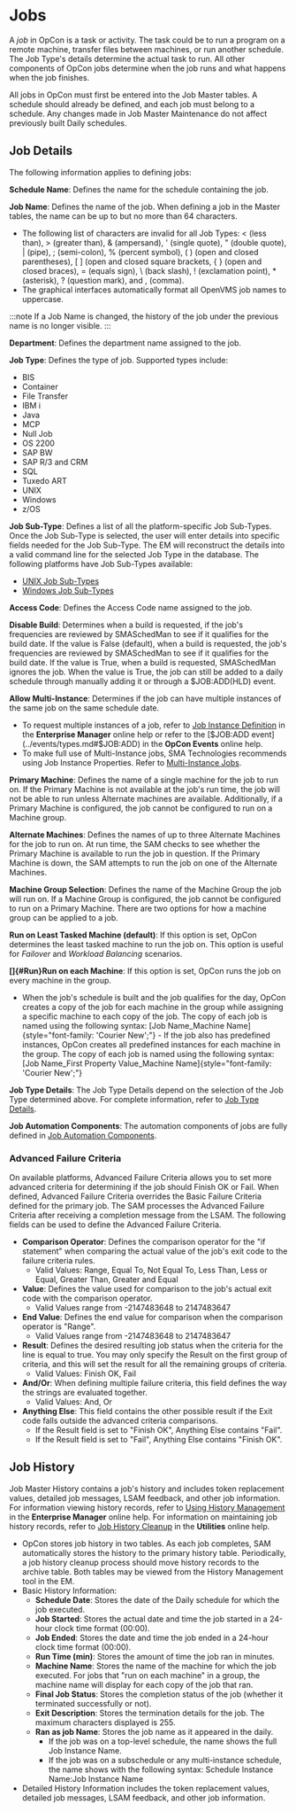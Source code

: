 # Jobs

A *job* in OpCon is a task or activity. The
task could be to run a program on a remote machine, transfer files
between machines, or run another schedule. The Job Type's details
determine the actual task to run. All other components of
OpCon jobs determine when the job runs and
what happens when the job finishes.

All jobs in OpCon must first be entered into
the Job Master tables. A schedule should already be defined, and each
job must belong to a schedule. Any changes made in Job Master
Maintenance do not affect previously built Daily schedules.

## Job Details

The following information applies to defining jobs:

**Schedule Name**: Defines the name for the schedule containing the job.

**Job Name**: Defines the name of the job. When defining a job in the
Master tables, the name can be up to but no more than 64 characters.

- The following list of characters are invalid for all Job Types: \<
    (less than), \> (greater than), & (ampersand), ' (single quote), "
    (double quote), \| (pipe), ; (semi-colon), % (percent symbol), ( )
    (open and closed parentheses), \[ \] (open and closed square     brackets, { } (open and closed braces), = (equals sign), \\ (back
    slash), ! (exclamation point), \* (asterisk), ? (question mark), and
    , (comma).
- The graphical interfaces automatically format all OpenVMS job names
    to uppercase.

:::note
If a Job Name is changed, the history of the job under the previous name is no longer visible.
:::

**Department**: Defines the department name assigned to the job.

**Job Type**: Defines the type of job. Supported types include:

- BIS
- Container
- File Transfer
- IBM i
- Java
- MCP
- Null Job
- OS 2200
- SAP BW
- SAP R/3 and CRM
- SQL
- Tuxedo ART
- UNIX
- Windows
- z/OS

**Job Sub-Type**: Defines a list of all the platform-specific Job
Sub-Types. Once the Job Sub-Type is selected, the user will enter
details into specific fields needed for the Job Sub-Type. The EM will
reconstruct the details into a valid command line for the selected Job
Type in the database. The following platforms have Job Sub-Types
available:

- [UNIX Job Sub-Types](../job-types/unix.md#UNIX)
- [Windows Job Sub-Types](../job-types/windows.md#Windows)

**Access Code**: Defines the Access Code name assigned to the job.

**Disable Build**: Determines when a build is requested, if the job's frequencies are reviewed by SMASchedMan to see
if it qualifies for the build date. If the value is False (default),
when a build is requested, the job's frequencies are reviewed by
SMASchedMan to see if it qualifies for the build date. If the value is
True, when a build is requested, SMASchedMan ignores the job. When the
value is True, the job can still be added to a daily schedule through
manually adding it or through a $JOB:ADD(HLD) event.

**Allow Multi-Instance**: Determines if the job can have multiple
instances of the same job on the same schedule date.

- To request multiple instances of a job, refer to [Job Instance Definition](../Files/UI/Enterprise-Manager/Job-Instance-Definition.md)
     in the **Enterprise Manager** online help or refer to the
    [$JOB:ADD event](../events/types.md#$JOB:ADD) in
    the **OpCon Events** online help.
- To make full use of Multi-Instance jobs, SMA Technologies recommends using Job Instance
    Properties. Refer to [Multi-Instance Jobs](../operations/job-names.md#multi-instance-jobs).

**Primary Machine**: Defines the name of a single machine for the job to
run on. If the Primary Machine is not available at the job's run time,
the job will not be able to run unless Alternate machines are available.
Additionally, if a Primary Machine is configured, the job cannot be
configured to run on a Machine group.

**Alternate Machines**: Defines the names of up to three Alternate
Machines for the job to run on. At run time, the SAM checks to see
whether the Primary Machine is available to run the job in question. If
the Primary Machine is down, the SAM attempts to run the job on one of
the Alternate Machines.

**Machine Group Selection**: Defines the name of the Machine Group the
job will run on. If a Machine Group is configured, the job cannot be
configured to run on a Primary Machine. There are two options for how a
machine group can be applied to a job.

**Run on Least Tasked Machine (default)**: If this option is set,
OpCon determines the least tasked machine to
run the job on. This option is useful for *Failover* and *Workload
Balancing* scenarios.

**[]{#Run}Run on each Machine**: If this option is set, OpCon runs the job on every machine in the
group.

- When the job's schedule is built and the job qualifies for the day,
    OpCon creates a copy of the job for each
    machine in the group while assigning a specific machine to each copy
    of the job. The copy of each job is named using the following
    syntax: [Job Name_Machine Name]{style="font-family: 'Courier New';"} -   If the job also has predefined instances,
    OpCon creates all predefined instances
    for each machine in the group. The copy of each job is named using
    the following syntax: [Job Name_First Property Value_Machine     Name]{style="font-family: 'Courier New';"}

**Job Type Details**: The Job Type Details depend on the selection of
the Job Type determined above. For complete information, refer to [Job Type Details](../job-types/overview.md).

**Job Automation Components**: The automation components of jobs are
fully defined in [Job Automation Components](../job-components/overview.md).

### Advanced Failure Criteria

On available platforms, Advanced Failure Criteria allows you to set more
advanced criteria for determining if the job should Finish OK or Fail.
When defined, Advanced Failure Criteria overrides the Basic Failure
Criteria defined for the primary job. The SAM processes the Advanced
Failure Criteria after receiving a completion message from the
LSAM. The following fields can be used to define the Advanced Failure Criteria.

- **Comparison Operator**: Defines the comparison operator for the
    "if statement" when comparing the actual value of the job's exit
    code to the failure criteria rules.
  - Valid Values: Range, Equal To, Not Equal To, Less Than, Less or
        Equal, Greater Than, Greater and Equal
- **Value**: Defines the value used for comparison to the job's
    actual exit code with the comparison operator.
  - Valid Values range from -2147483648 to 2147483647
- **End Value**: Defines the end value for comparison when the
    comparison operator is "Range".
  - Valid Values range from -2147483648 to 2147483647
- **Result**: Defines the desired resulting job status when the
    criteria for the line is equal to true. You may only specify the
    Result on the first group of criteria, and this will set the result
    for all the remaining groups of criteria.
  - Valid Values: Finish OK, Fail
- **And/Or**: When defining multiple failure criteria, this field
    defines the way the strings are evaluated together.
  - Valid Values: And, Or
- **Anything Else**: This field contains the other possible result if
    the Exit code falls outside the advanced criteria comparisons.
  - If the Result field is set to "Finish OK", Anything Else
        contains "Fail".
  - If the Result field is set to "Fail", Anything Else contains
        "Finish OK".

## Job History

Job Master History contains a job's history and includes token
replacement values, detailed job messages, LSAM feedback, and other job information. For information viewing history
records, refer to [Using History Management](../Files/UI/Enterprise-Manager/Using-History-Management.md)
 in the **Enterprise Manager** online help. For information on
maintaining job history records, refer to [Job History Cleanup](../utilities/Command-line-Utilities/Job-History-Cleanup.md)
 in the **Utilities** online help.

- OpCon stores job history in two tables.
    As each job completes, SAM automatically stores the history to the
    primary history table. Periodically, a job history cleanup process
    should move history records to the archive table. Both tables may be
    viewed from the History Management tool in the EM.
- Basic History Information:
  - **Schedule Date**: Stores the date of the Daily schedule for
        which the job executed.
  - **Job Started**: Stores the actual date and time the job started
        in a 24-hour clock time format (00:00).
  - **Job Ended**: Stores the date and time the job ended in a
        24-hour clock time format (00:00).
  - **Run Time (min)**: Stores the amount of time the job ran in
        minutes.
  - **Machine Name**: Stores the name of the machine for which the
        job executed. For jobs that "run on each machine" in a group,
        the machine name will display for each copy of the job that ran.
  - **Final Job Status**: Stores the completion status of the job
        (whether it terminated successfully or not).
  - **Exit Description**: Stores the termination details for the
        job. The maximum characters displayed is 255.
  - **Ran as job Name**: Stores the job name as it appeared in the
        daily.
    - If the job was on a top-level schedule, the name shows the
            full Job Instance Name.
    - If the job was on a subschedule or any multi-instance
            schedule, the name shows with the following syntax: Schedule
            Instance Name:Job Instance Name
- Detailed History Information includes the token replacement values,
    detailed job messages, LSAM feedback, and other job information.

